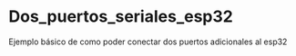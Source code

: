 # Dos_puertos_seriales_esp32
Ejemplo básico de como poder conectar dos puertos adicionales al esp32
